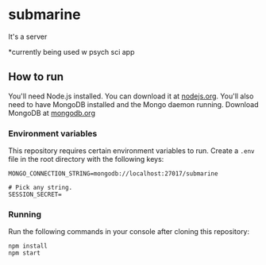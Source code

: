# submarine

It's a server

*currently being used w psych sci app

## How to run

You'll need Node.js installed. You can download it at [nodejs.org](https://nodejs.org).
You'll also need to have MongoDB installed and the Mongo daemon running. Download MongoDB at [mongodb.org](https://mongodb.org)

### Environment variables

This repository requires certain environment variables to run. Create a `.env` file in the root directory with the following keys:

```
MONGO_CONNECTION_STRING=mongodb://localhost:27017/submarine

# Pick any string.
SESSION_SECRET=
```

### Running

Run the following commands in your console after cloning this repository:

```console
npm install
npm start
```

